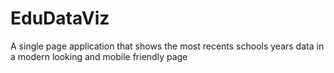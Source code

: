 # EduDataViz
A single page application that shows the most recents schools years data in a modern looking and mobile friendly page
